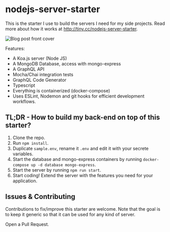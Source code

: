 # nodejs-server-starter

This is the starter I use to build the servers I need for my side projects. Read more about how it works at http://tiny.cc/nodejs-server-starter.

![Blog post front cover](https://miro.medium.com/max/1500/1*i2v2TNtvoB_uq18W4IVLGA.png)

Features:
- A Koa.js server (Node JS)
- A MongoDB Database, access with mongo-express
- A GraphQL API
- Mocha/Chai integration tests
- GraphQL Code Generator
- Typescript
- Everything is containerized (docker-compose)
- Uses ESLint, Nodemon and git hooks for efficient development workflows.

## TL;DR - How to build my back-end on top of this starter?

1. Clone the repo. 
2. Run `npm install`.
3. Duplicate `sample.env`, rename it `.env` and edit it with your secrete variables. 
4. Start the database and mongo-express containers by running `docker-compose up -d database mongo-express`.
5. Start the server by running `npm run start`.
6. Start coding! Extend the server with the features you need for your application.

## Issues & Contributing

Contributions to fix/improve this starter are welcome. Note that the goal is to keep it generic so that it can be used for any kind of server. 

Open a Pull Request.
